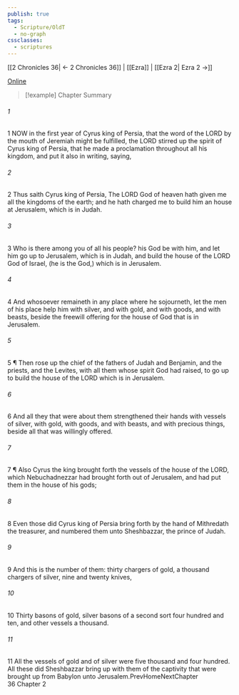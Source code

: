 ```yaml
---
publish: true
tags:
  - Scripture/OldT
  - no-graph
cssclasses:
  - scriptures
---
```

[[2 Chronicles 36| ← 2 Chronicles 36]] | [[Ezra]] | [[Ezra 2| Ezra 2 →]]

[Online](https://churchofjesuschrist.org/study/scriptures/ot/ezra/1?lang=eng)

>[!example] Chapter Summary
>
###### 1
1 NOW in the first year of Cyrus king of Persia, that the word of the LORD by the mouth of Jeremiah might be fulfilled, the LORD stirred up the spirit of Cyrus king of Persia, that he made a proclamation throughout all his kingdom, and put it also in writing, saying,
###### 2
2 Thus saith Cyrus king of Persia, The LORD God of heaven hath given me all the kingdoms of the earth; and he hath charged me to build him an house at Jerusalem, which is in Judah.
###### 3
3 Who is there among you of all his people?  his God be with him, and let him go up to Jerusalem, which is in Judah, and build the house of the LORD God of Israel, (he is the God,) which is in Jerusalem.
###### 4
4 And whosoever remaineth in any place where he sojourneth, let the men of his place help him with silver, and with gold, and with goods, and with beasts, beside the freewill offering for the house of God that is in Jerusalem.
###### 5
5 ¶ Then rose up the chief of the fathers of Judah and Benjamin, and the priests, and the Levites, with all them whose spirit God had raised, to go up to build the house of the LORD which is in Jerusalem.
###### 6
6 And all they that were about them strengthened their hands with vessels of silver, with gold, with goods, and with beasts, and with precious things, beside all that was willingly offered.
###### 7
7 ¶ Also Cyrus the king brought forth the vessels of the house of the LORD, which Nebuchadnezzar had brought forth out of Jerusalem, and had put them in the house of his gods;
###### 8
8 Even those did Cyrus king of Persia bring forth by the hand of Mithredath the treasurer, and numbered them unto Sheshbazzar, the prince of Judah.
###### 9
9 And this is the number of them: thirty chargers of gold, a thousand chargers of silver, nine and twenty knives,
###### 10
10 Thirty basons of gold, silver basons of a second sort four hundred and ten, and other vessels a thousand.
###### 11
11 All the vessels of gold and of silver were five thousand and four hundred.  All these did Sheshbazzar bring up with them of the captivity that were brought up from Babylon unto Jerusalem.PrevHomeNextChapter 36&nbsp;Chapter 2



